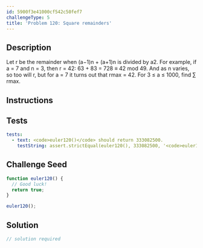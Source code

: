 ```yaml
---
id: 5900f3e41000cf542c50fef7
challengeType: 5
title: 'Problem 120: Square remainders'
---
```


## Description
<section id='description'>
Let r be the remainder when (a−1)n + (a+1)n is divided by a2.
For example, if a = 7 and n = 3, then r = 42: 63 + 83 = 728 ≡ 42 mod 49. And as n varies, so too will r, but for a = 7 it turns out that rmax = 42.
For 3 ≤ a ≤ 1000, find ∑ rmax.
</section>

## Instructions
<section id='instructions'>

</section>

## Tests
<section id='tests'>

```yml
tests:
  - text: <code>euler120()</code> should return 333082500.
    testString: assert.strictEqual(euler120(), 333082500, '<code>euler120()</code> should return 333082500.');

```

</section>

## Challenge Seed
<section id='challengeSeed'>

<div id='js-seed'>

```js
function euler120() {
  // Good luck!
  return true;
}

euler120();
```

</div>



</section>

## Solution
<section id='solution'>

```js
// solution required
```
</section>
